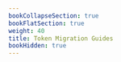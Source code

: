 ```yaml
---
bookCollapseSection: true
bookFlatSection: true
weight: 40
title: Token Migration Guides
bookHidden: true
---
```

